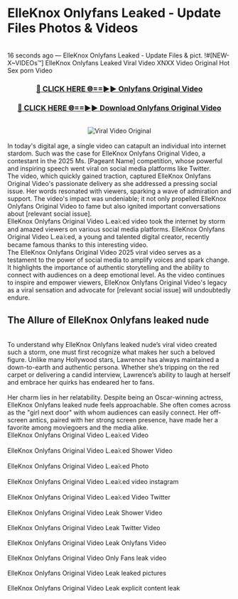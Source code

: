 # ElleKnox Onlyfans Leaked - Update Files Photos & Videos 
<br>
16 seconds ago — ElleKnox Onlyfans Leaked - Update Files & pict. !#[NEW-X~VIDEOs™] ElleKnox Onlyfans Leaked Viral Video XNXX Video Original Hot Sex porn Video
<br>
<div align="center">
<h3><a href="http://freeplayer.one?title=ElleKnox&ref=25OR" rel="nofollow">🔴 CLICK HERE 🌐==►► Onlyfans Original Video</a></h3>
<h3><a href="http://freeplayer.one?title=ElleKnox&ref=25OR" rel="nofollow">🔴 CLICK HERE 🌐==►► Download Onlyfans Original Video</a></h3>
<br>
<a href="http://freeplayer.one?title=ElleKnox&ref=25OR" rel="nofollow" data-target="animated-image.originalLink"><img src="https://i.ibb.co.com/xMMVF88/686577567.gif" alt="Viral Video Original" style="max-width: 100%; display: inline-block;" data-target="animated-image.originalImage"></a>
</div>
<br>
In today's digital age, a single video can catapult an individual into internet stardom. Such was the case for ElleKnox Onlyfans Original Video, a contestant in the 2025 Ms. [Pageant Name] competition, whose powerful and inspiring speech went viral on social media platforms like Twitter.
<br>
The video, which quickly gained traction, captured ElleKnox Onlyfans Original Video's passionate delivery as she addressed a pressing social issue. Her words resonated with viewers, sparking a wave of admiration and support. The video's impact was undeniable; it not only propelled ElleKnox Onlyfans Original Video to fame but also ignited important conversations about [relevant social issue].
<br>
ElleKnox Onlyfans Original Video L.ea𝚔ed video took the internet by storm and amazed viewers on various social media platforms. ElleKnox Onlyfans Original Video L.ea𝚔ed, a young and talented digital creator, recently became famous thanks to this interesting video.
<br>
The ElleKnox Onlyfans Original Video 2025 viral video serves as a testament to the power of social media to amplify voices and spark change. It highlights the importance of authentic storytelling and the ability to connect with audiences on a deep emotional level. As the video continues to inspire and empower viewers, ElleKnox Onlyfans Original Video's legacy as a viral sensation and advocate for [relevant social issue] will undoubtedly endure.
<br>
<h2>The Allure of ElleKnox Onlyfans leaked nude</h2>
<br>
To understand why ElleKnox Onlyfans leaked nude’s viral video created such a storm, one must first recognize what makes her such a beloved figure. Unlike many Hollywood stars, Lawrence has always maintained a down-to-earth and authentic persona. Whether she’s tripping on the red carpet or delivering a candid interview, Lawrence’s ability to laugh at herself and embrace her quirks has endeared her to fans.
<br><br>
Her charm lies in her relatability. Despite being an Oscar-winning actress, ElleKnox Onlyfans leaked nude feels approachable. She often comes across as the "girl next door" with whom audiences can easily connect. Her off-screen antics, paired with her strong screen presence, have made her a favorite among moviegoers and the media alike.
<br>
ElleKnox Onlyfans Original Video L.ea𝚔ed Video
<br><br>
ElleKnox Onlyfans Original Video L.ea𝚔ed Shower Video
<br><br>
ElleKnox Onlyfans Original Video L.ea𝚔ed Photo
<br><br>
ElleKnox Onlyfans Original Video L.ea𝚔ed video instagram
<br><br>
ElleKnox Onlyfans Original Video L.ea𝚔ed Video Twitter
<br><br>
ElleKnox Onlyfans Original Video Leak Shower Video
<br><br>
ElleKnox Onlyfans Original Video Leak Twitter Video
<br><br>
ElleKnox Onlyfans Original Video Leak Onlyfans Video
<br><br>
ElleKnox Onlyfans Original Video Only Fans leak video
<br><br>
ElleKnox Onlyfans Original Video Leak leaked pictures
<br><br>
ElleKnox Onlyfans Original Video Leak explicit content leak